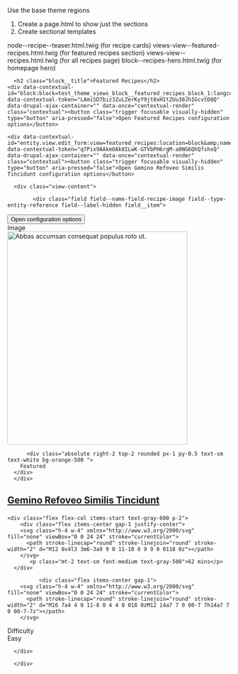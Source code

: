 Use the base theme regions
1. Create a page.html to show just the sections
2. Create sectional templates




node--recipe--teaser.html.twig (for recipe cards)
views-view--featured-recipes.html.twig (for featured recipes section)
views-view--recipes.html.twig (for all recipes page)
block--recipes-hero.html.twig (for homepage hero)




<div class="region region--highlighted grid-full layout--pass--content-medium">
    

<!-- THEME DEBUG -->
<!-- THEME HOOK: 'block' -->
<!-- FILE NAME SUGGESTIONS:
   ▪️ block--highlighted--id--test-theme-views-block--featured-recipes-block-1.html.twig
   ▪️ block--highlighted.html.twig
   ▪️ block--test-theme-views-block--featured-recipes-block-1.html.twig
   ▪️ block--views-block--featured-recipes-block-1.html.twig
   ▪️ block--views-block.html.twig
   ▪️ block--views.html.twig
   ✅ block.html.twig
-->
<!-- INVALID FILE NAME SUGGESTIONS:
   See https://api.drupal.org/api/drupal/core!lib!Drupal!Core!Render!theme.api.php/function/hook_theme_suggestions_alter
   block__highlighted__plugin_id__views_block:featured_recipes-block_1
-->
<!-- BEGIN OUTPUT from 'core/themes/olivero/templates/block/block.html.twig' -->


<div class="views-element-container contextual-region block block-views block-views-blockfeatured-recipes-block-1" id="block-test-theme-views-block-featured-recipes-block-1">
  
      <h2 class="block__title">Featured Recipes</h2>
    <div data-contextual-id="block:block=test_theme_views_block__featured_recipes_block_1:langcode=en|entity.view.edit_form:view=featured_recipes:location=block&amp;name=featured_recipes&amp;display_id=block_1&amp;langcode=en" data-contextual-token="LAmiSD7biz3ZuLZerKyY9jt8xHItZUu30JhIGcvtD8Q" data-drupal-ajax-container="" data-once="contextual-render" class="contextual"><button class="trigger focusable visually-hidden" type="button" aria-pressed="false">Open Featured Recipes configuration options</button>

<!-- THEME DEBUG -->
<!-- THEME HOOK: 'links__contextual' -->
<!-- FILE NAME SUGGESTIONS:
   ▪️ links--contextual.html.twig
   ✅ links.html.twig
-->
<!-- BEGIN OUTPUT from 'core/themes/olivero/templates/navigation/links.html.twig' -->
<ul class="contextual-links" hidden="">
          <li><a href="/admin/structure/block/manage/test_theme_views_block__featured_recipes_block_1?destination=/">Configure block</a></li>
          <li><a href="/admin/structure/block/manage/test_theme_views_block__featured_recipes_block_1/delete?destination=/">Remove block</a></li>
          <li><a href="/admin/structure/views/view/featured_recipes/edit/block_1?destination=/">Edit view</a></li>
      </ul>
<!-- END OUTPUT from 'core/themes/olivero/templates/navigation/links.html.twig' -->

</div>
      <div class="block__content">
      

<!-- THEME DEBUG -->
<!-- THEME HOOK: 'container' -->
<!-- BEGIN OUTPUT from 'core/modules/system/templates/container.html.twig' -->
<div>

<!-- THEME DEBUG -->
<!-- THEME HOOK: 'views_view' -->
<!-- BEGIN OUTPUT from 'core/themes/olivero/templates/views/views-view.html.twig' -->
<div class="contextual-region view view-featured-recipes view-id-featured_recipes view-display-id-block_1 js-view-dom-id-a3ec0f1fc8f040de0dcb5c17026fddf77c257a41ec83f7b3437ae35dbcab4971">
  
    <div data-contextual-id="entity.view.edit_form:view=featured_recipes:location=block&amp;name=featured_recipes&amp;display_id=block_1&amp;langcode=en" data-contextual-token="q7Pix9AAkmOAk8ILwK-GTVbPH6rgM-a0NG6QhQfshxQ" data-drupal-ajax-container="" data-once="contextual-render" class="contextual"><button class="trigger focusable visually-hidden" type="button" aria-pressed="false">Open Gemino Refoveo Similis Tincidunt configuration options</button>

<!-- THEME DEBUG -->
<!-- THEME HOOK: 'links__contextual' -->
<!-- FILE NAME SUGGESTIONS:
   ▪️ links--contextual.html.twig
   ✅ links.html.twig
-->
<!-- BEGIN OUTPUT from 'core/themes/olivero/templates/navigation/links.html.twig' -->
<ul class="contextual-links" hidden="">
          <li><a href="/admin/structure/views/view/featured_recipes/edit/block_1?destination=/">Edit view</a></li>
      </ul>
<!-- END OUTPUT from 'core/themes/olivero/templates/navigation/links.html.twig' -->

</div>
      
      <div class="view-content">
      

<!-- THEME DEBUG -->
<!-- THEME HOOK: 'views_view_grid_responsive' -->
<!-- BEGIN OUTPUT from 'core/modules/views/templates/views-view-grid-responsive.html.twig' -->





<div class="views-view-responsive-grid views-view-responsive-grid--horizontal" style="--views-responsive-grid--column-count:3;--views-responsive-grid--cell-min-width:100px;--views-responsive-grid--layout-gap:10px;">
      <div class="views-view-responsive-grid__item">
      <div class="views-view-responsive-grid__item-inner">

<!-- THEME DEBUG -->
<!-- THEME HOOK: 'node' -->
<!-- FILE NAME SUGGESTIONS:
   ▪️ node--view--featured-recipes--block-1.html.twig
   ▪️ node--view--featured-recipes.html.twig
   ▪️ node--24--card.html.twig
   ▪️ node--24.html.twig
   ✅ node--recipe--card.html.twig
   ▪️ node--recipe.html.twig
   ▪️ node--card.html.twig
   ▪️ node.html.twig
-->
<!-- 💡 BEGIN CUSTOM TEMPLATE OUTPUT from 'themes/test_theme/templates/layout/node--recipe--card.html.twig' -->


<article data-history-node-id="24" class="contextual-region node node--type-recipe node--view-mode-card relative overflow-hidden rounded-lg border bg-card shadow transition-shadow hover:shadow-lg">
  <!-- Image -->
  <div class="relative rounded-full">
    

<!-- THEME DEBUG -->
<!-- THEME HOOK: 'field' -->
<!-- FILE NAME SUGGESTIONS:
   ▪️ field--node--field-recipe-image--recipe.html.twig
   ▪️ field--node--field-recipe-image.html.twig
   ▪️ field--node--recipe.html.twig
   ▪️ field--field-recipe-image.html.twig
   ▪️ field--entity-reference.html.twig
   ✅ field.html.twig
-->
<!-- BEGIN OUTPUT from 'core/themes/olivero/templates/field/field.html.twig' -->

            <div class="field field--name-field-recipe-image field--type-entity-reference field--label-hidden field__item">

<!-- THEME DEBUG -->
<!-- THEME HOOK: 'media' -->
<!-- FILE NAME SUGGESTIONS:
   ▪️ media--source-image.html.twig
   ▪️ media--image--default.html.twig
   ▪️ media--image.html.twig
   ▪️ media--default.html.twig
   ✅ media.html.twig
-->
<!-- BEGIN OUTPUT from 'core/themes/olivero/templates/content/media.html.twig' -->
<div class="contextual-region media media--type-image media--view-mode-default">
  <div data-contextual-id="media:media=1:changed=1729787768&amp;langcode=en" data-contextual-token="waFfwMlOOWNs6oMfBuVHaAlrskF3O5zk-PT4gm3IRaY" data-drupal-ajax-container="" data-once="contextual-render" class="contextual"><button class="trigger focusable visually-hidden" type="button" aria-pressed="false">Open  configuration options</button>

<!-- THEME DEBUG -->
<!-- THEME HOOK: 'links__contextual' -->
<!-- FILE NAME SUGGESTIONS:
   ▪️ links--contextual.html.twig
   ✅ links.html.twig
-->
<!-- BEGIN OUTPUT from 'core/themes/olivero/templates/navigation/links.html.twig' -->
<ul class="contextual-links" hidden="">
          <li><a href="/media/1/edit?destination=/">Edit</a></li>
          <li><a href="/media/1/delete?destination=/">Delete</a></li>
      </ul>
<!-- END OUTPUT from 'core/themes/olivero/templates/navigation/links.html.twig' -->

</div>
      

<!-- THEME DEBUG -->
<!-- THEME HOOK: 'field' -->
<!-- FILE NAME SUGGESTIONS:
   ▪️ field--media--field-media-image--image.html.twig
   ▪️ field--media--field-media-image.html.twig
   ▪️ field--media--image.html.twig
   ▪️ field--field-media-image.html.twig
   ▪️ field--image.html.twig
   ✅ field.html.twig
-->
<!-- BEGIN OUTPUT from 'core/themes/olivero/templates/field/field.html.twig' -->

  <div class="field field--name-field-media-image field--type-image field--label-visually_hidden">
    <div class="field__label visually-hidden">Image</div>
              <div class="field__item">

<!-- THEME DEBUG -->
<!-- THEME HOOK: 'image_formatter' -->
<!-- BEGIN OUTPUT from 'core/modules/image/templates/image-formatter.html.twig' -->
  

<!-- THEME DEBUG -->
<!-- THEME HOOK: 'image_style' -->
<!-- BEGIN OUTPUT from 'core/modules/image/templates/image-style.html.twig' -->


<!-- THEME DEBUG -->
<!-- THEME HOOK: 'image' -->
<!-- BEGIN OUTPUT from 'core/modules/system/templates/image.html.twig' -->
<img loading="lazy" src="/sites/default/files/styles/large/public/2025-02/generateImage_BAfka7.gif.webp?itok=jukcG6HQ" width="406" height="480" alt="Abbas accumsan consequat populus roto ut." title="Abico damnum defui dolus lenis loquor ludus virtus.">

<!-- END OUTPUT from 'core/modules/system/templates/image.html.twig' -->



<!-- END OUTPUT from 'core/modules/image/templates/image-style.html.twig' -->



<!-- END OUTPUT from 'core/modules/image/templates/image-formatter.html.twig' -->

</div>
          </div>

<!-- END OUTPUT from 'core/themes/olivero/templates/field/field.html.twig' -->


  </div>

<!-- END OUTPUT from 'core/themes/olivero/templates/content/media.html.twig' -->

</div>
      
<!-- END OUTPUT from 'core/themes/olivero/templates/field/field.html.twig' -->


          <div class="absolute right-2 top-2 rounded px-1 py-0.5 text-sm text-white bg-orange-500 ">
        Featured
      </div>
      </div>

  <!-- Content -->
  <div class="p-4 text-center">
    <h2 class="text-lg font-semibold mb-2">
      <a href="/recipes/24" rel="bookmark">

<!-- THEME DEBUG -->
<!-- THEME HOOK: 'field' -->
<!-- FILE NAME SUGGESTIONS:
   ▪️ field--node--title--recipe.html.twig
   ✅ field--node--title.html.twig
   ▪️ field--node--recipe.html.twig
   ▪️ field--title.html.twig
   ▪️ field--string.html.twig
   ▪️ field.html.twig
-->
<!-- BEGIN OUTPUT from 'core/modules/node/templates/field--node--title.html.twig' -->

<span>Gemino Refoveo Similis Tincidunt</span>

<!-- END OUTPUT from 'core/modules/node/templates/field--node--title.html.twig' -->

</a>
    </h2>

    <div class="flex flex-col items-start text-gray-600 p-2">
        <div class="flex items-center gap-1 justify-center">
        <svg class="h-4 w-4" xmlns="http://www.w3.org/2000/svg" fill="none" viewBox="0 0 24 24" stroke="currentColor">
          <path stroke-linecap="round" stroke-linejoin="round" stroke-width="2" d="M12 8v4l3 3m6-3a9 9 0 11-18 0 9 9 0 0118 0z"></path>
        </svg>
           <p class="mt-2 text-sm font-medium text-gray-500">62 mins</p>
      </div>
    
              <div class="flex items-center gap-1">
        <svg class="h-4 w-4" xmlns="http://www.w3.org/2000/svg" fill="none" viewBox="0 0 24 24" stroke="currentColor">
          <path stroke-linecap="round" stroke-linejoin="round" stroke-width="2" d="M16 7a4 4 0 11-8 0 4 4 0 018 0zM12 14a7 7 0 00-7 7h14a7 7 0 00-7-7z"></path>
        </svg>
        

<!-- THEME DEBUG -->
<!-- THEME HOOK: 'field' -->
<!-- FILE NAME SUGGESTIONS:
   ▪️ field--node--field-difficulty--recipe.html.twig
   ▪️ field--node--field-difficulty.html.twig
   ▪️ field--node--recipe.html.twig
   ▪️ field--field-difficulty.html.twig
   ▪️ field--list-string.html.twig
   ✅ field.html.twig
-->
<!-- BEGIN OUTPUT from 'core/themes/olivero/templates/field/field.html.twig' -->

  <div class="field field--name-field-difficulty field--type-list-string field--label-inline clearfix">
    <div class="field__label">Difficulty</div>
              <div class="field__item">Easy</div>
          </div>

<!-- END OUTPUT from 'core/themes/olivero/templates/field/field.html.twig' -->


      </div>
      
      </div>
  </div>
</article>

<!-- END CUSTOM TEMPLATE OUTPUT from 'themes/test_theme/templates/layout/node--recipe--card.html.twig' -->

</div>
    </div>
      <div class="views-view-responsive-grid__item">
      <div class="views-view-responsive-grid__item-inner">


